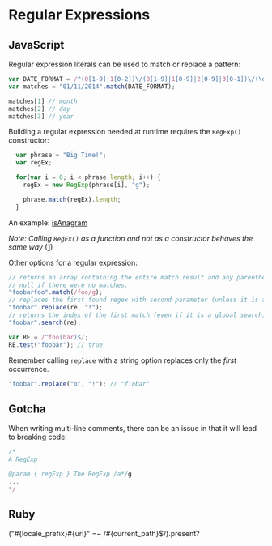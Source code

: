 # Regular Expressions

## JavaScript

Regular expression literals can be used to match or replace a pattern:

```JavaScript
var DATE_FORMAT = /^(0[1-9]|1[0-2])\/(0[1-9]|1[0-9]|2[0-9]|3[0-1])\/(\d{4})$/;
var matches = "01/11/2014".match(DATE_FORMAT);

matches[1] // month
matches[2] // day
matches[3] // year
```

Building a regular expression needed at runtime requires the `RegExp()` constructor:

```JavaScript
  var phrase = "Big Time!";
  var regEx;

  for(var i = 0; i < phrase.length; i++) {
    regEx = new RegExp(phrase[i], "g");

    phrase.match(regEx).length;
  }
```
An example: [isAnagram](./example.js)

*Note: Calling `RegEx()` as a function and not as a constructor behaves the same way* ([1](../../references.md))

Other options for a regular expression:
```JavaScript
// returns an array containing the entire match result and any parentheses-captured matched results
// null if there were no matches.
"foobarfoo".match(/foo/g);
// replaces the first found regex with second parameter (unless it is a global search)
"foobar".replace(re, "!");
// returns the index of the first match (even if it is a global search)
"foobar".search(re);

var RE = /^foo(bar)$/;
RE.test("foobar"); // true
```

Remember calling `replace` with a string option replaces only the *first* occurrence.
```JavaScript
"foobar".replace("o", "!"); // "f!obar"
```

## Gotcha

When writing multi-line comments, there can be an issue in that it will lead to breaking code:

```Javascript
/*
A RegExp

@param { regExp } The RegExp /a*/g
...
*/
```

## Ruby

("#{locale_prefix}#{url}" =~ /#{current_path}$/).present?
